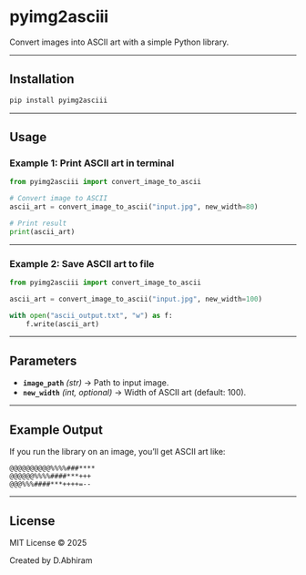 # pyimg2asciii  

Convert images into ASCII art with a simple Python library.  

---

##  Installation  

```bash
pip install pyimg2asciii
```

---

##  Usage  

### Example 1: Print ASCII art in terminal
```python
from pyimg2asciii import convert_image_to_ascii

# Convert image to ASCII
ascii_art = convert_image_to_ascii("input.jpg", new_width=80)

# Print result
print(ascii_art)
```

---

### Example 2: Save ASCII art to file
```python
from pyimg2asciii import convert_image_to_ascii

ascii_art = convert_image_to_ascii("input.jpg", new_width=100)

with open("ascii_output.txt", "w") as f:
    f.write(ascii_art)
```

---

##  Parameters  

- **`image_path`** *(str)* → Path to input image.  
- **`new_width`** *(int, optional)* → Width of ASCII art (default: 100).  

---

##  Example Output  

If you run the library on an image, you’ll get ASCII art like:  

```
@@@@@@@@@@%%%%###****
@@@@@@%%%%####***+++
@@@%%%####***++++=--
```

---

##  License  

MIT License © 2025  

Created by D.Abhiram
